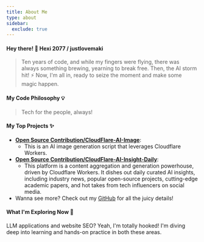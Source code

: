 ```yaml
---
title: About Me
type: about
sidebar:
  exclude: true
---
```

#### Hey there! 👋 Hexi 2077 / justlovemaki

> Ten years of code, and while my fingers were flying, there was always something brewing, yearning to break free.
> Then, the AI storm hit! ⚡️ Now, I'm all in, ready to seize the moment and make some magic happen.

#### My Code Philosophy 💡

> Tech for the people, always!

#### My Top Projects ✨

*   **[Open Source Contribution/CloudFlare-AI-Image](https://github.com/justlovemaki/CloudFlare-AI-Image)**:
    *   This is an AI image generation script that leverages Cloudflare Workers.
*   **[Open Source Contribution/CloudFlare-AI-Insight-Daily](https://github.com/justlovemaki/CloudFlare-AI-Insight-Daily)**:
    *   This platform is a content aggregation and generation powerhouse, driven by Cloudflare Workers. It dishes out daily curated AI insights, including industry news, popular open-source projects, cutting-edge academic papers, and hot takes from tech influencers on social media.
*   Wanna see more? Check out my [GitHub](https://github.com/justlovemaki) for all the juicy details!

#### What I'm Exploring Now 🌱

LLM applications and website SEO? Yeah, I'm totally hooked! I'm diving deep into learning and hands-on practice in both these areas.